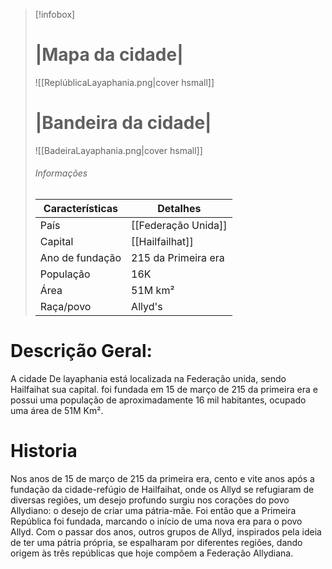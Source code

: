 > [!infobox]
> #  |Mapa da cidade|
> ![[ReplúblicaLayaphania.png|cover hsmall]]
> #  |Bandeira da cidade|
> ![[BadeiraLayaphania.png|cover hsmall]]
> ###### Informações
> | Características| Detalhes |
> | ---- | ---- |
> | País | [[Federação Unida]] |
> | Capital | [[Hailfailhat]] |
> | Ano de fundação| 215 da Primeira era |
> | População | 16K |
> | Área | 51M km²
> | Raça/povo | Allyd's |
# **Descrição Geral:** 
A cidade De layaphania está localizada na Federação unida, sendo Hailfaihat sua capital. foi fundada em 15 de março de 215 da primeira era e possui uma população de aproximadamente 16 mil habitantes, ocupado uma área de 51M Km². 
# **Historia**
Nos anos de 15 de março de 215 da primeira era, cento e vite anos após a fundação da cidade-refúgio de Hailfaihat, onde os Allyd se refugiaram de diversas regiões, um desejo profundo surgiu nos corações do povo Allydiano: o desejo de criar uma pátria-mãe. Foi então que a Primeira República foi fundada, marcando o início de uma nova era para o povo Allyd. Com o passar dos anos, outros grupos de Allyd, inspirados pela ideia de ter uma pátria própria, se espalharam por diferentes regiões, dando origem às três repúblicas que hoje compõem a Federação Allydiana.
